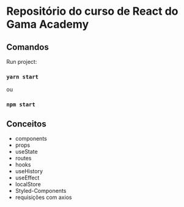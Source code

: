 # Repositório do curso de React do Gama Academy

## Comandos

Run project:
### `yarn start`
ou
### `npm start`

## Conceitos
<ul>
    <li>components</li>
    <li>props</li>
    <li>useState</li>
    <li>routes</li>
    <li>hooks</li>
    <li>useHistory</li>
    <li>useEffect</li>
    <li>localStore</li>
    <li>Styled-Components</li>
    <li>requisições com axios</li>
</ul>